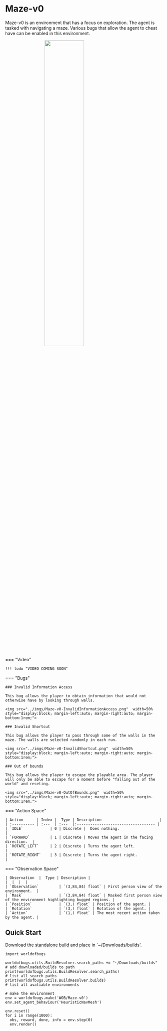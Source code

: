# Maze-v0

Maze-v0 is an environment that has a focus on exploration. The agent is tasked with navigating a maze. Various bugs that allow the agent to cheat have can be enabled in this environment.

<img src="../imgs/Maze-v0.png"  width=50% style="display:block; margin-left:auto; margin-right:auto; margin-bottom:1rem;">

=== "Video"

    !!! todo "VIDEO COMING SOON"


=== "Bugs"

    ### Invalid Information Access

    This bug allows the player to obtain information that would not otherwise have by looking through walls.

    <img src="../imgs/Maze-v0-InvalidInformationAccess.png"  width=50% style="display:block; margin-left:auto; margin-right:auto; margin-bottom:1rem;">

    ### Invalid Shortcut

    This bug allows the player to pass through some of the walls in the maze. The walls are selected randomly in each run.

    <img src="../imgs/Maze-v0-InvalidShortcut.png"  width=50% style="display:block; margin-left:auto; margin-right:auto; margin-bottom:1rem;">

    ### Out of bounds

    This bug allows the player to escape the playable area. The player will only be able to escape for a moment before "falling out of the world" and reseting.

    <img src="../imgs/Maze-v0-OutOfBounds.png"  width=50% style="display:block; margin-left:auto; margin-right:auto; margin-bottom:1rem;">

=== "Action Space"

    | Action      | Index |  Type | Description                          |
    | :---------- | :---  | :---  |:----------------------------------- |
    | `IDLE`            | 0 | Discrete |  Does nothing.                             |
    | `FORWARD`         | 1 | Discrete | Moves the agent in the facing direction.  |
    | `ROTATE_LEFT`     | 2 | Discrete | Turns the agent left.                     |
    | `ROTATE_RIGHT`    | 3 | Discrete | Turns the agent right.                    |


=== "Observation Space"

    | Observation  |  Type | Description |
    |  |  |  |
    | `Observation`         | `(3,84,84) float` | First person view of the environment.  |
    | `Mask`                | `(3,84,84) float` | Masked first person view of the environment highlighting bugged regions. |
    | `Position`            | `(3,) float` | Position of the agent. |
    | `Rotation`            | `(3,) float` | Rotation of the agent. |
    | `Action`              | `(1,) float` | The most recent action taken by the agent. |

## Quick Start

Download the [standalone build](https://github.com/BenedictWilkins/world-of-bugs/releases/tag/test-build) and place in `~/Downloads/builds'.

```
import worldofbugs

worldofbugs.utils.BuildResolver.search_paths += "~/Downloads/builds"   # add downloaded/builds to path
print(worldofbugs.utils.BuildResolver.search_paths)                     # list all search paths
print(worldofbugs.utils.BuildResolver.builds)                           # list all avaliable environments

# make the environment
env = worldofbugs.make('WOB/Maze-v0')
env.set_agent_behaviour('HeuristicNavMesh')

env.reset()
for i in range(1000):
  obs, reward, done, info = env.step(0)
  env.render()

```